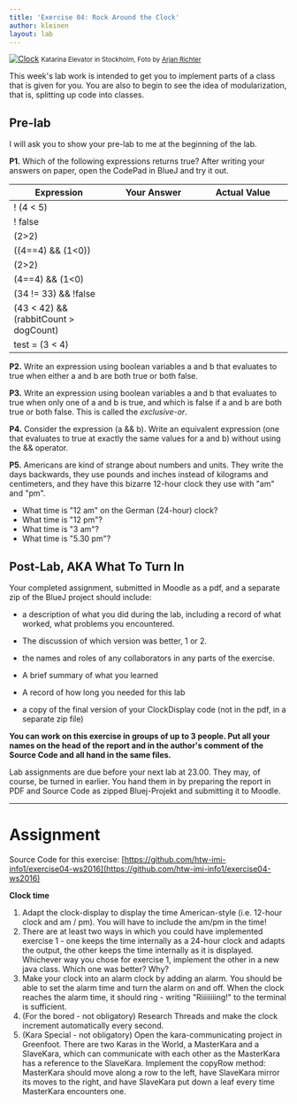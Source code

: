```yaml
---
title: 'Exercise 04: Rock Around the Clock'
author: kleinen
layout: lab
---
```


[![Clock](../../images/clock-stockholm-6085686394-320.jpg)](https://www.flickr.com/photos/arjanrichter/6085686394)
<small class = "float-right">Katarina Elevator in Stockholm, Foto by [Arjan Richter](https://www.flickr.com/photos/arjanrichter/6085686394)</small>

This week's lab work is intended to get you to implement parts of a class that is given for you. You are also to begin to see the idea of modularization, that is, splitting up code into classes.

## Pre-lab

<span class = "attention">
I will ask you to show your pre-lab to me at the beginning of the lab.
</span>

**P1.** Which of the following expressions returns true? After writing your answers on paper, open the CodePad in BlueJ and try it out.

| Expression | Your Answer | Actual Value |
| --- |--- |--- |
| ! (4 < 5) | &nbsp;&nbsp;&nbsp;&nbsp;&nbsp;&nbsp;&nbsp;&nbsp;&nbsp;&nbsp;&nbsp;&nbsp;&nbsp;&nbsp;&nbsp;&nbsp;&nbsp;&nbsp;&nbsp;&nbsp;&nbsp;&nbsp;&nbsp;&nbsp;&nbsp;&nbsp;&nbsp;&nbsp;&nbsp;&nbsp;&nbsp;&nbsp;&nbsp;&nbsp; | &nbsp;&nbsp;&nbsp;&nbsp;&nbsp;&nbsp;&nbsp;&nbsp;&nbsp;&nbsp;&nbsp;&nbsp;&nbsp;&nbsp;&nbsp;&nbsp;&nbsp;&nbsp;&nbsp;&nbsp;&nbsp;&nbsp;&nbsp;&nbsp;&nbsp;&nbsp;&nbsp;&nbsp;&nbsp;&nbsp;&nbsp;&nbsp;&nbsp;&nbsp; |
| ! false |
| (2>2) |
| ((4==4) && (1<0)) |
| (2>2) |
| (4==4) && (1<0) |
| (34 != 33) && !false |
| (43 < 42) && (rabbitCount > dogCount) |
| test = (3 < 4) |

**P2.** Write an expression using boolean variables a and b that evaluates to true when either a and b are both true or both false.

**P3.** Write an expression using boolean variables a and b that evaluates to true when only one of a and b is true, and which is false if a and b are both true or both false. This is called the _exclusive-or_.

**P4.** Consider the expression (a && b). Write an equivalent expression (one that evaluates to true at exactly the same values for a and b) without using the && operator.

**P5.** Americans are kind of strange about numbers and units. They write the days backwards, they use pounds and inches instead of kilograms and centimeters, and they have this bizarre 12-hour clock they use with "am" and "pm".

* What time is "12 am" on the German (24-hour) clock?
* What time is "12 pm"?
* What time is "3 am"?
* What time is "5.30 pm"?


## Post-Lab, AKA What To Turn In

Your completed assignment, submitted in Moodle as a pdf, and a separate zip of the BlueJ project should include:

- a description of what you did during the lab, including a record of what worked, what problems you encountered.

- The discussion of which version was better, 1 or 2.

- the names and roles of any collaborators in any parts of the exercise.

- A brief summary of what you learned

- A record of how long you needed for this lab

- a copy of the final version of your ClockDisplay code (not in the pdf, in a separate zip file)

**You can work on this exercise in groups of up to 3 people. Put all your names on the head of the report and in the author's comment of the Source Code and all hand in the same files.**

Lab assignments are due before your next lab at 23.00. They may, of course, be turned in earlier. You hand them in by preparing the report in PDF and Source Code as zipped Bluej-Projekt and submitting it to Moodle.
* * *

# Assignment
Source Code for this exercise:  [https://github.com/htw-imi-info1/exercise04-ws2016](https://github.com/htw-imi-info1/exercise04-ws2016)

**Clock time**

1. Adapt the clock-display to display the time American-style (i.e. 12-hour clock and am / pm). You will have to include the am/pm in the time!
2. There are at least two ways in which you could have implemented exercise 1 - one keeps the time internally as a 24-hour clock and adapts the output, the other keeps the time internally as it is displayed. Whichever way you chose for exercise 1, implement the other in a new java class. Which one was better? Why?
3. Make your clock into an alarm clock by adding an alarm. You should be able to set the alarm time and turn the alarm on and off. When the clock reaches the alarm time, it should ring - writing "Riiiiiiiing!" to the terminal is sufficient.
4. (For the bored - not obligatory) Research Threads and make the clock increment automatically every second.
5. (Kara Special - not obligatory) Open the kara-communicating project in Greenfoot. There are two Karas in the World, a MasterKara and a SlaveKara, which can communicate with each other as the MasterKara has a reference to the SlaveKara. Implement the copyRow method: MasterKara should move along a row to the left, have SlaveKara mirror its moves to the right, and have SlaveKara put down a leaf every time MasterKara encounters one.

